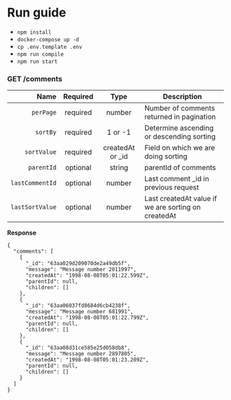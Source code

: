 # Run guide

- `npm install`
- `docker-compose up -d`
- `cp .env.template .env`
- `npm run compile`
- `npm run start`

### GET /comments

|            Name | Required |       Type        | Description                                         |
| --------------: | :------: | :---------------: | --------------------------------------------------- |
|       `perPage` | required |      number       | Number of comments returned in pagination           |
|        `sortBy` | required |      1 or -1      | Determine ascending or descending sorting           |
|     `sortValue` | required | createdAt or \_id | Field on which we are doing sorting                 |
|      `parentId` | optional |      string       | parentId of comments                                |
| `lastCommentId` | optional |      number       | Last comment \_id in previous request               |
| `lastSortValue` | optional |      number       | Last createdAt value if we are sorting on createdAt |

**Response**

```
{
  "comments": [
    {
      "_id": "63aa029d209070de2a49db5f",
      "message": "Message number 2011997",
      "createdAt": "1998-08-08T05:01:22.599Z",
      "parentId": null,
      "children": []
    },
    {
      "_id": "63aa06037fd8684d6cb4238f",
      "message": "Message number 681991",
      "createdAt": "1998-08-08T05:01:22.799Z",
      "parentId": null,
      "children": []
    },
    {
      "_id": "63aa08d31ce585e25d058db8",
      "message": "Message number 2897805",
      "createdAt": "1998-08-08T05:01:23.209Z",
      "parentId": null,
      "children": []
    }
  ]
}
```
